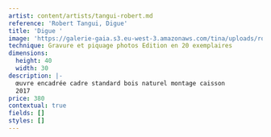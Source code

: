 ```yaml
---
artist: content/artists/tangui-robert.md
reference: 'Robert Tangui, Digue'
title: 'Digue '
image: 'https://galerie-gaia.s3.eu-west-3.amazonaws.com/tina/uploads/robert-tangui/@Tangui Robert-Digue-30x40.jpg_1.jpg'
technique: Gravure et piquage photos Edition en 20 exemplaires
dimensions:
  height: 40
  width: 30
description: |-
  œuvre encadrée cadre standard bois naturel montage caisson  
  2017
price: 380
contextual: true
fields: []
styles: []
---
```


